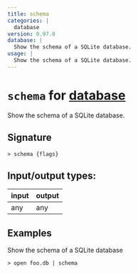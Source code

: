 ```yaml
---
title: schema
categories: |
  database
version: 0.97.0
database: |
  Show the schema of a SQLite database.
usage: |
  Show the schema of a SQLite database.
---
```

<!-- This file is automatically generated. Please edit the command in https://github.com/nushell/nushell instead. -->

# `schema` for [database](/commands/categories/database.md)

<div class='command-title'>Show the schema of a SQLite database.</div>

## Signature

```> schema {flags} ```


## Input/output types:

| input | output |
| ----- | ------ |
| any   | any    |

## Examples

Show the schema of a SQLite database
```nu
> open foo.db | schema

```
